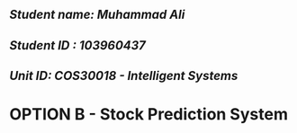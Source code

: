 <h2><em>Student name: Muhammad Ali</em></h2>
<h2><em>Student ID : 103960437</em></h2>
<h2><em>Unit ID: COS30018 - Intelligent Systems</em></h2>
<h1><b>OPTION B - Stock Prediction System</b></h1>
